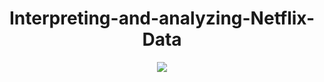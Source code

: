 <h1 align="center">Interpreting-and-analyzing-Netflix-Data</h1>

<p align="center">
  <img src="https://www.google.com/url?sa=i&url=https%3A%2F%2Fwww.edigitalagency.com.au%2Flogos%2Fnew-netflix-logo-png%2F&psig=AOvVaw11801wxGf0wLlD008EyzFJ&ust=1652193376052000&source=images&cd=vfe&ved=0CAwQjRxqFwoTCNjludnS0vcCFQAAAAAdAAAAABAJ"/>
</p>
